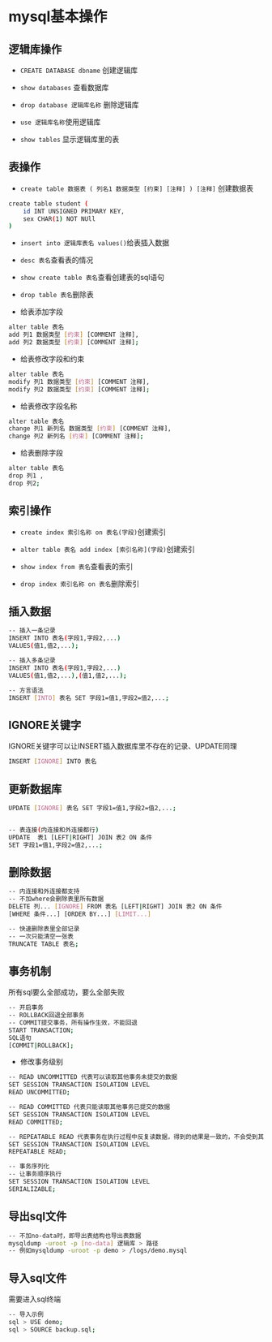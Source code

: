 # mysql基本操作

## 逻辑库操作

* `CREATE DATABASE dbname` 创建逻辑库

* `show databases` 查看数据库

* `drop database 逻辑库名称` 删除逻辑库

* `use 逻辑库名称`使用逻辑库

* `show tables` 显示逻辑库里的表

## 表操作

* `create table 数据表 (
    列名1 数据类型 [约束] [注释]
) [注释]` 创建数据表

```bash
create table student (
    id INT UNSIGNED PRIMARY KEY,
    sex CHAR(1) NOT NUll
)
```

* `insert into 逻辑库表名 values()`给表插入数据

* `desc 表名`查看表的情况

* `show create table 表名`查看创建表的sql语句

* `drop table 表名`删除表

* 给表添加字段

```bash
alter table 表名 
add 列1 数据类型 [约束] [COMMENT 注释],
add 列2 数据类型 [约束] [COMMENT 注释];
```

* 给表修改字段和约束

```bash
alter table 表名 
modify 列1 数据类型 [约束] [COMMENT 注释],
modify 列2 数据类型 [约束] [COMMENT 注释];
```

* 给表修改字段名称

```bash
alter table 表名 
change 列1 新列名 数据类型 [约束] [COMMENT 注释],
change 列2 新列名 [约束] [COMMENT 注释];
```

* 给表删除字段

```bash
alter table 表名 
drop 列1 ,
drop 列2;
```

## 索引操作

* `create index 索引名称 on 表名(字段)`创建索引

* `alter table 表名 add index [索引名称](字段)`创建索引

* `show index from 表名`查看表的索引

* `drop index 索引名称 on 表名`删除索引

## 插入数据

```bash
-- 插入一条记录
INSERT INTO 表名(字段1,字段2,...)
VALUES(值1,值2,...);

-- 插入多条记录
INSERT INTO 表名(字段1,字段2,...)
VALUES(值1,值2,...),(值1,值2,...);

-- 方言语法
INSERT [INTO] 表名 SET 字段1=值1,字段2=值2,...;
```

## IGNORE关键字

IGNORE关键字可以让INSERT插入数据库里不存在的记录、UPDATE同理

```bash
INSERT [IGNORE] INTO 表名
```

## 更新数据库

```bash
UPDATE [IGNORE] 表名 SET 字段1=值1,字段2=值2,...;


-- 表连接(内连接和外连接都行)
UPDATE  表1 [LEFT|RIGHT] JOIN 表2 ON 条件
SET 字段1=值1,字段2=值2,...;
```

## 删除数据

```bash
-- 内连接和外连接都支持
-- 不加where会删除表里所有数据
DELETE 列... [IGNORE] FROM 表名 [LEFT|RIGHT] JOIN 表2 ON 条件
[WHERE 条件...] [ORDER BY...] [LIMIT...]
```

```bash
-- 快速删除表里全部记录
-- 一次只能清空一张表
TRUNCATE TABLE 表名;
```

## 事务机制

所有sql要么全部成功，要么全部失败

```bash
-- 开启事务
-- ROLLBACK回退全部事务
-- COMMIT提交事务，所有操作生效，不能回退
START TRANSACTION;
SQL语句
[COMMIT|ROLLBACK];
```

* 修改事务级别

```bash
-- READ UNCOMMITTED 代表可以读取其他事务未提交的数据
SET SESSION TRANSACTION ISOLATION LEVEL
READ UNCOMMITTED;

-- READ COMMITTED 代表只能读取其他事务已提交的数据
SET SESSION TRANSACTION ISOLATION LEVEL
READ COMMITTED;

-- REPEATABLE READ 代表事务在执行过程中反复读数据，得到的结果是一致的，不会受到其他事务影响
SET SESSION TRANSACTION ISOLATION LEVEL
REPEATABLE READ;

-- 事务序列化
-- 让事务顺序执行
SET SESSION TRANSACTION ISOLATION LEVEL
SERIALIZABLE;
```

## 导出sql文件

```bash
-- 不加no-data时，即导出表结构也导出表数据
mysqldump -uroot -p [no-data] 逻辑库 > 路径
-- 例如mysqldump -uroot -p demo > /logs/demo.mysql
```

## 导入sql文件

需要进入sql终端

```bash
-- 导入示例
sql > USE demo;
sql > SOURCE backup.sql;
```
